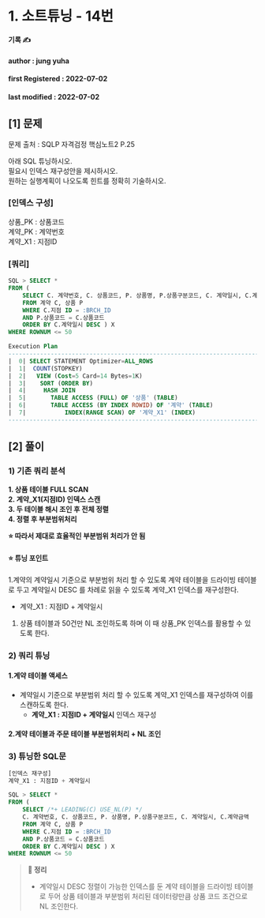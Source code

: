 # 1. 소트튜닝 - 14번

**기록 ✍️**

#### author : jung yuha

#### **first Registered : 2022-07-02**

#### last modified : **2022-07-02**

## \[1] 문제

문제 출처 : SQLP 자격검정 핵심노트2 P.25

아래 SQL 튜닝하시오.\
필요시 인덱스 재구성안을 제시하시오.\
원하는 실행계획이 나오도록 힌트를 정확히 기술하시오.

### \[인덱스 구성] <a href="#undefined" id="undefined"></a>

상품\_PK : 상품코드\
계약\_PK : 계약번호\
계약\_X1 : 지점ID

### \[쿼리] <a href="#undefined" id="undefined"></a>

```sql
SQL > SELECT *
FROM (
	SELECT C. 계약번호, C. 상품코드, P. 상품명, P.상품구분코드, C. 계약일시, C.계약금액
	FROM 계약 C, 상품 P
	WHERE C.지점 ID = :BRCH_ID
	AND P.상품코드 = C.상품코드
	ORDER BY C.계약일시 DESC ) X
WHERE ROWNUM <= 50

Execution Plan
------------------------------------------------------------------------------ 
|  0| SELECT STATEMENT Optimizer=ALL_ROWS
|  1|  COUNT(STOPKEY)
|  2|   VIEW (Cost=5 Card=14 Bytes=1K)
|  3|    SORT (ORDER BY)
|  4|     HASH JOIN
|  5|     	TABLE ACCESS (FULL) OF '상품' (TABLE)
|  6|      	TABLE ACCESS (BY INDEX ROWID) OF '계약' (TABLE)
|  7|       	INDEX(RANGE SCAN) OF '계약_X1' (INDEX)	
------------------------------------------------------------------------------
```

## \[2] 풀이

### 1) 기존 쿼리 분석 <a href="#1" id="1"></a>

**1. 상품 테이블 FULL SCAN**\
**2. 계약\_X1(지점ID) 인덱스 스캔**\
**3. 두 테이블 해시 조인 후 전체 정렬**\
**4. 정렬 후 부분범위처리**

**⭐️ 따라서 제대로 효율적인 부분범위 처리가 안 됨**

#### ⭐️ 튜닝 포인트 <a href="#undefined" id="undefined"></a>

1.계약의 계약일시 기준으로 부분범위 처리 할 수 있도록 계약 테이블을 드라이빙 테이블로 두고 계약일시 DESC 를 차례로 읽을 수 있도록 계약\_X1 인덱스를 재구성한다.

* 계약\_X1 : 지점ID + 계약일시

1. 상품 테이블과 50건만 NL 조인하도록 하며 이 때 상품\_PK 인덱스를 활용할 수 있도록 한다.

### 2) 쿼리 튜닝 <a href="#2" id="2"></a>

#### 1.계약 테이블 액세스 <a href="#1" id="1"></a>

* 계약일시 기준으로 부분범위 처리 할 수 있도록 계약\_X1 인덱스를 재구성하여 이를 스캔하도록 한다.
  * **계약\_X1 : 지점ID + 계약일시** 인덱스 재구성

#### 2.계약 테이블과 주문 테이블 부분범위처리 + NL 조인 <a href="#2-nl" id="2-nl"></a>

### 3) 튜닝한 SQL문 <a href="#3-sql" id="3-sql"></a>

```sql
[인덱스 재구성]
계약_X1 : 지점ID + 계약일시

SQL > SELECT *
FROM (
	SELECT /*+ LEADING(C) USE_NL(P) */
    C. 계약번호, C. 상품코드, P. 상품명, P.상품구분코드, C. 계약일시, C.계약금액
	FROM 계약 C, 상품 P
	WHERE C.지점 ID = :BRCH_ID
	AND P.상품코드 = C.상품코드
	ORDER BY C.계약일시 DESC ) X
WHERE ROWNUM <= 50
```

> **🍎 정리**
>
> * 계약일시 DESC 정렬이 가능한 인덱스를 둔 계약 테이블을 드라이빙 테이블로 두어 상품 테이블과 부분범위 처리된 데이터량만큼 상품 코드 조건으로 NL 조인한다.
